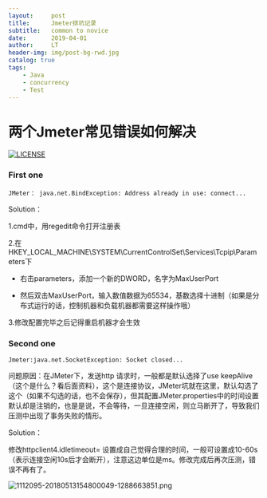 ```yaml
---
layout:     post
title:      Jmeter排坑记录
subtitle:   common to novice 
date:       2019-04-01
author:     LT
header-img: img/post-bg-rwd.jpg
catalog: true
tags:
    - Java
    - concurrency
    - Test
---
```


# 两个Jmeter常见错误如何解决
[![LICENSE](https://img.shields.io/badge/license-NPL%20(The%20996%20Prohibited%20License)-blue.svg)](https://github.com/996icu/996.ICU/blob/master/LICENSE)
### First one

	JMeter： java.net.BindException: Address already in use: connect...
	
Solution：

1.cmd中，用regedit命令打开注册表

2.在 HKEY_LOCAL_MACHINE\SYSTEM\CurrentControlSet\Services\Tcpip\Parameters下

- 右击parameters，添加一个新的DWORD，名字为MaxUserPort

- 然后双击MaxUserPort，输入数值数据为65534，基数选择十进制（如果是分布式运行的话，控制机器和负载机器都需要这样操作哦）


3.修改配置完毕之后记得重启机器才会生效

### Second one
	
	Jmeter:java.net.SocketException: Socket closed...
	
问题原因：在JMeter下，发送http 请求时，一般都是默认选择了use keepAlive（这个是什么？看后面资料），这个是连接协议，JMeter坑就在这里，默认勾选了这个（如果不勾选的话，也不会保存），但其配置JMeter.properties中的时间设置默认却是注销的，也是是说，不会等待，一旦连接空闲，则立马断开了，导致我们压测中出现了事务失败的情形。

Solution：

修改httpclient4.idletimeout=<time in ms> 设置成自己觉得合理的时间，一般可设置成10-60s（表示连接空闲10s后才会断开），注意这边单位是ms。修改完成后再次压测，错误不再有了。

![1112095-20180513154800049-1288663851.png](https://upload-images.jianshu.io/upload_images/7232713-a964552535d086f3.png?imageMogr2/auto-orient/strip%7CimageView2/2/w/1240)

